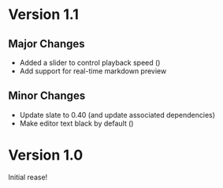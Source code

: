 # Version 1.1

## Major Changes

- Added a slider to control playback speed ()
- Add support for real-time markdown preview

## Minor Changes

- Update slate to 0.40 (and update associated dependencies)
- Make editor text black by default ()

# Version 1.0

Initial rease!
